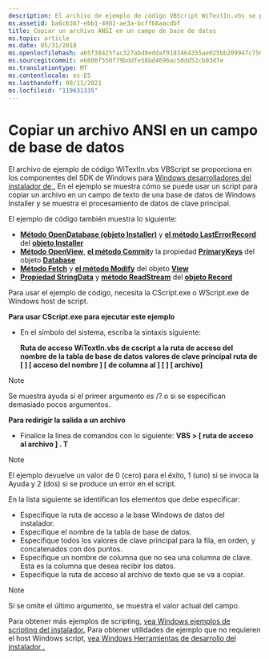 ```yaml
---
description: El archivo de ejemplo de código VBScript WiTextIn.vbs se proporciona en los componentes del SDK de Windows para Windows desarrolladores del instalador.
ms.assetid: ba6c6367-ebb1-4981-ae3a-bcff68aacdbf
title: Copiar un archivo ANSI en un campo de base de datos
ms.topic: article
ms.date: 05/31/2018
ms.openlocfilehash: a65f38425fac327abd8eddaf9183464355ae025bb209947c750d4e3414d9b917
ms.sourcegitcommit: e6600f550f79bddfe58bd4696ac50dd52cb03d7e
ms.translationtype: MT
ms.contentlocale: es-ES
ms.lasthandoff: 08/11/2021
ms.locfileid: "119631335"
---
```

# <a name="copy-ansi-file-into-a-database-field"></a>Copiar un archivo ANSI en un campo de base de datos

El archivo de ejemplo de código WiTextIn.vbs VBScript se proporciona en los componentes del SDK de Windows para [Windows desarrolladores del instalador de .](platform-sdk-components-for-windows-installer-developers.md) En el ejemplo se muestra cómo se puede usar un script para copiar un archivo en un campo de texto de una base de datos de Windows Installer y se muestra el procesamiento de datos de clave principal.

El ejemplo de código también muestra lo siguiente:

-   [**Método OpenDatabase (objeto Installer)**](installer-opendatabase.md) y [**el método LastErrorRecord**](installer-lasterrorrecord.md) del [**objeto Installer**](installer-object.md)
-   [**Método OpenView**](database-openview.md), [**el método Commit**](database-commit.md)y la propiedad [**PrimaryKeys**](database-primarykeys.md) del objeto [**Database**](database-object.md)
-   [**Método Fetch**](view-fetch.md) y [**el método Modify**](view-modify.md) del objeto [**View**](view-object.md)
-   [**Propiedad StringData**](record-stringdata.md) y [**método ReadStream**](record-readstream.md) del [**objeto Record**](record-object.md)

Para usar el ejemplo de código, necesita la CScript.exe o WScript.exe de Windows host de script.

**Para usar CScript.exe para ejecutar este ejemplo**

-   En el símbolo del sistema, escriba la sintaxis siguiente:

    **Ruta de acceso WiTextIn.vbs de cscript a la ruta de acceso del nombre de la tabla de base de datos valores de clave principal ruta de \[ \] \[ acceso del nombre \] \[ de columna al \] \[ \] \[ archivo\]**

> [!Note]  
> Se muestra ayuda si el primer argumento es /? o si se especifican demasiado pocos argumentos.

 

**Para redirigir la salida a un archivo**

-   Finalice la línea de comandos con lo siguiente: **VBS > \[ ruta de acceso al archivo \] . T**

> [!Note]  
> El ejemplo devuelve un valor de 0 (cero) para el éxito, 1 (uno) si se invoca la Ayuda y 2 (dos) si se produce un error en el script.

 

En la lista siguiente se identifican los elementos que debe especificar:

-   Especifique la ruta de acceso a la base Windows de datos del instalador.
-   Especifique el nombre de la tabla de base de datos.
-   Especifique todos los valores de clave principal para la fila, en orden, y concatenados con dos puntos.
-   Especifique un nombre de columna que no sea una columna de clave. Esta es la columna que desea recibir los datos.
-   Especifique la ruta de acceso al archivo de texto que se va a copiar.

> [!Note]  
> Si se omite el último argumento, se muestra el valor actual del campo.

 

Para obtener más ejemplos de scripting, [vea Windows ejemplos de scripting del instalador.](windows-installer-scripting-examples.md) Para obtener utilidades de ejemplo que no requieren el host Windows script, [vea Windows Herramientas de desarrollo del instalador .](windows-installer-development-tools.md)

 

 



